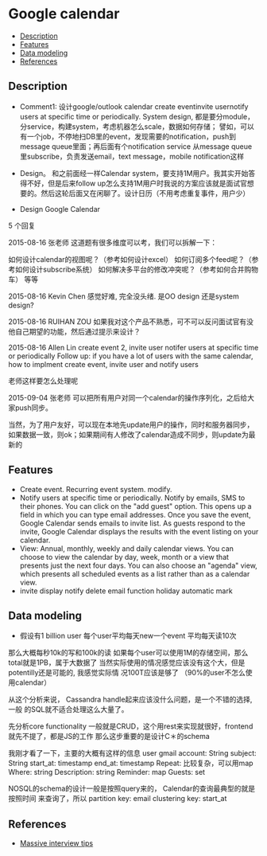 # Google calendar

<!-- MarkdownTOC -->

- [Description](#description)
- [Features](#features)
- [Data modeling](#data-modeling)
- [References](#references)

<!-- /MarkdownTOC -->


## Description

* Comment1: 设计google/outlook calendar create eventinvite usernotify users at specific time or periodically. System design, 都是要分module，分service，构建system，考虑机器怎么scale，数据如何存储； 譬如，可以有一个job，不停地扫DB里的event，发现需要的notification，push到message queue里面；再后面有个notification service 从message queue里subscribe，负责发送email，text message，mobile notification这样 

* Design。 和之前面经一样Calendar system，要支持1M用户。我其实开始答得不好，但是后来follow up怎么支持1M用户时我说的方案应该就是面试官想要的。然后这轮后面又在闲聊了。设计日历（不用考虑重复事件，用户少）

* Design Google Calendar

5 个回复 


2015-08-16 张老师
这道题有很多维度可以考，我们可以拆解一下：

如何设计calendar的视图呢？（参考如何设计excel）
如何订阅多个feed呢？（参考如何设计subscribe系统）
如何解决多平台的修改冲突呢？（参考如何合并购物车）
等等


2015-08-16 Kevin Chen
感觉好难, 完全没头绪. 
是OO design 还是system design?


2015-08-16 RUIHAN ZOU
如果我对这个产品不熟悉，可不可以反问面试官有没他自己期望的功能，然后通过提示来设计？


2015-08-16 Allen Lin
create event
2, invite user
notifer users at specific time or periodically
Follow up:
if you have a lot of users with the same calendar, how to implment create event, invite user and notify users

老师这样要怎么处理呢


2015-09-04 张老师
可以把所有用户对同一个calendar的操作序列化，之后给大家push同步。

当然，为了用户友好，可以现在本地先update用户的操作，同时和服务器同步，如果数据一致，则ok；如果期间有人修改了calendar造成不同步，则update为最新的

## Features
* Create event. Recurring event system. modify. 
* Notify users at specific time or periodically. Notify by emails, SMS to their phones. You can click on the "add guest" option. This opens up a field in which you can type email addresses. Once you save the event, Google Calendar sends emails to invite list. As guests respond to the invite, Google Calendar displays the results with the event listing on your calendar. 
* View: Annual, monthly, weekly and daily calendar views. You can choose to view the calendar by day, week, month or a view that presents just the next four days. You can also choose an "agenda" view, which presents all scheduled events as a list rather than as a calendar view.
* invite
display
notify
delete
email function
holiday automatic mark

## Data modeling
* 假设有1 billion user
每个user平均每天new一个event
平均每天读10次

那么大概每秒10k的写和100k的读
如果每个user可以使用1M的存储空间，那么total就是1PB，属于大数据了
当然实际使用的情况感觉应该没有这个大，但是potentilly还是可能的, 我感觉实际情
况100T应该是够了 （90%的user不怎么使用calendar）

从这个分析来说， Cassandra handle起来应该没什么问题，是一个不错的选择, 一般
的SQL就不适合处理这么大量了。

先分析core functionality
一般就是CRUD，这个用rest来实现就很好，frontend就先不提了，都是JS的工作
那么这步重要的是设计C＊的schema

我刚才看了一下，主要的大概有这样的信息
user gmail account: String
subject: String
start_at: timestamp
end_at: timestamp
Repeat: 比较复杂，可以用map
Where: string
Description: string
Reminder: map
Guests: set

NOSQL的schema的设计一般是按照query来的， Calendar的查询最典型的就是按照时间
来查询了，所以
partition key: email
clustering key: start_at



## References
* [Massive interview tips](http://massivetechinterview.blogspot.com/2015/10/google-calendar-architecture.html)